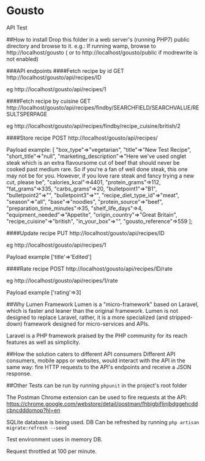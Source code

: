 # Gousto
API Test

##How to install
Drop this folder in a web server's (running PHP7) public directory and browse to it.
e.g.: If running wamp, browse to http://localhost/gousto ( or to http://localhost/gousto/public if modrewrite is not enabled)

###API endpoints
####Fetch recipe by id
GET http://localhost/gousto/api/recipes/ID

eg http://localhost/gousto/api/recipes/1

####Fetch recipe by cuisine
GET http://localhost/gousto/api/recipes/findby/SEARCHFIELD/SEARCHVALUE/RESULTSPERPAGE

eg http://localhost/gousto/api/recipes/findby/recipe_cuisine/british/2

####Store recipe
POST http://localhost/gousto/api/recipes/

Payload example:
[
      "box_type"=>"vegetarian",
      "title"=>"New Test Recipe",
      "short_title"=>"null",
      "marketing_description"=>"Here we've used onglet steak which is an extra flavoursome cut of beef that should never be cooked past medium rare. So if you're a fan of well done steak, this one may not be for you. However, if you love rare steak and fancy trying a new cut, please be",
      "calories_kcal"=>4401,
      "protein_grams"=>112,
      "fat_grams"=>335,
      "carbs_grams"=>20,
      "bulletpoint1"=>"B1",
      "bulletpoint2"=>"",
      "bulletpoint3"=>"",
      "recipe_diet_type_id"=>"meat",
      "season"=>"all",
      "base"=>"noodles",
      "protein_source"=>"beef",
      "preparation_time_minutes"=>35,
      "shelf_life_days"=>4,
      "equipment_needed"=>"Appetite",
      "origin_country"=>"Great Britain",
      "recipe_cuisine"=>"british",
      "in_your_box"=>"",
      "gousto_reference"=>559
    ];

####Update recipe
PUT http://localhost/gousto/api/recipes/ID

eg http://localhost/gousto/api/recipes/1

Payload example ['title'=>'Edited']


####Rate recipe
POST http://localhost/gousto/api/recipes/ID/rate

eg http://localhost/gousto/api/recipes/1/rate

Payload example ['rating'=>3]



##Why Lumen Framework
Lumen is a "micro-framework" based on Laravel, which is faster and leaner than the original framework. Lumen is not designed to replace Laravel, rather, it is a more specialized (and stripped-down) framework designed for micro-services and APIs.

Laravel is a PHP framework praised by the PHP community for its reach features as well as simplicity.

##How the solution caters to different API consumers
Different API consumers, mobile apps or websites, would interact with the API in the same way: fire HTTP requests to the API's endpoints and receive a JSON response.

##Other
Tests can be run by running `phpunit` in the project's root folder

The Postman Chrome extension can be used to fire requests at the API: https://chrome.google.com/webstore/detail/postman/fhbjgbiflinjbdggehcddcbncdddomop?hl=en

SQLite database is being used. DB Can be refreshed by running `php artisan migrate:refresh --seed`

Test environment uses in memory DB.

Request throttled at 100 per minute.
